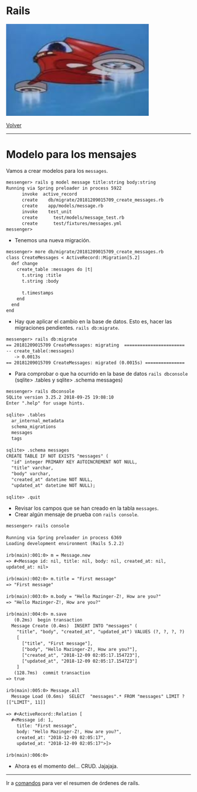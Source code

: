 
# Rails

![](images/nave.png)

[Volver](README.md)

---

# Modelo para los mensajes

Vamos a crear modelos para los `messages`.

```
messenger> rails g model message title:string body:string
Running via Spring preloader in process 5922
      invoke  active_record
      create    db/migrate/20181209015709_create_messages.rb
      create    app/models/message.rb
      invoke    test_unit
      create      test/models/message_test.rb
      create      test/fixtures/messages.yml
messenger>
```

* Tenemos una nueva migración.

```
messenger> more db/migrate/20181209015709_create_messages.rb
class CreateMessages < ActiveRecord::Migration[5.2]
  def change
    create_table :messages do |t|
      t.string :title
      t.string :body

      t.timestamps
    end
  end
end
```

* Hay que aplicar el cambio en la base de datos. Esto es, hacer las migraciones pendientes. `rails db:migrate`.

```
messenger> rails db:migrate
== 20181209015709 CreateMessages: migrating  =======================
-- create_table(:messages)
   -> 0.0013s
== 20181209015709 CreateMessages: migrated (0.0015s) ===============

```

* Para comprobar o que ha ocurrido en la base de datos `rails dbconsole`
(sqlite> .tables y sqlite> .schema messages)

```
messenger> rails dbconsole
SQLite version 3.25.2 2018-09-25 19:08:10
Enter ".help" for usage hints.

sqlite> .tables
  ar_internal_metadata  
  schema_migrations   
  messages              
  tags                

sqlite> .schema messages
CREATE TABLE IF NOT EXISTS "messages" (
  "id" integer PRIMARY KEY AUTOINCREMENT NOT NULL,
  "title" varchar,
  "body" varchar,
  "created_at" datetime NOT NULL,
  "updated_at" datetime NOT NULL);

sqlite> .quit
```

* Revisar los campos que se han creado en la tabla `messages`.
* Crear algún mensaje de prueba con `rails console`.

```
messenger> rails console

Running via Spring preloader in process 6369
Loading development environment (Rails 5.2.2)

irb(main):001:0> m = Message.new
=> #<Message id: nil, title: nil, body: nil, created_at: nil, updated_at: nil>

irb(main):002:0> m.title = "First message"
=> "First message"

irb(main):003:0> m.body = "Hello Mazinger-Z!, How are you?"
=> "Hello Mazinger-Z!, How are you?"

irb(main):004:0> m.save
   (0.2ms)  begin transaction
  Message Create (0.4ms)  INSERT INTO "messages" (
    "title", "body", "created_at", "updated_at") VALUES (?, ?, ?, ?)
    [
      ["title", "First message"],
      ["body", "Hello Mazinger-Z!, How are you?"],
      ["created_at", "2018-12-09 02:05:17.154723"],
      ["updated_at", "2018-12-09 02:05:17.154723"]
    ]
   (128.7ms)  commit transaction
=> true

irb(main):005:0> Message.all
  Message Load (0.6ms)  SELECT  "messages".* FROM "messages" LIMIT ?  [["LIMIT", 11]]

=> #<ActiveRecord::Relation [
  #<Message id: 1,
    title: "First message",
    body: "Hello Mazinger-Z!, How are you?",
    created_at: "2018-12-09 02:05:17",
    updated_at: "2018-12-09 02:05:17">]>

irb(main):006:0>
```
* Ahora es el momento del... CRUD. Jajajaja.

---

Ir a [comandos](99-commands.md) para ver el resumen de órdenes de rails.

